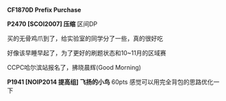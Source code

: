 **CF1870D Prefix Purchase**

**P2470 [SCOI2007] 压缩**  区间DP

买的无骨鸡爪到了，给实验室的同学分了一些，真的很好吃

好像该早睡早起了，为了更好的刷题状态和10~11月的区域赛

CCPC哈尔滨站报名了，拂晓晨辉(Good Morning)

**P1941 [NOIP2014 提高组] 飞扬的小鸟** 60pts 感觉可以用完全背包的思路优化一下
